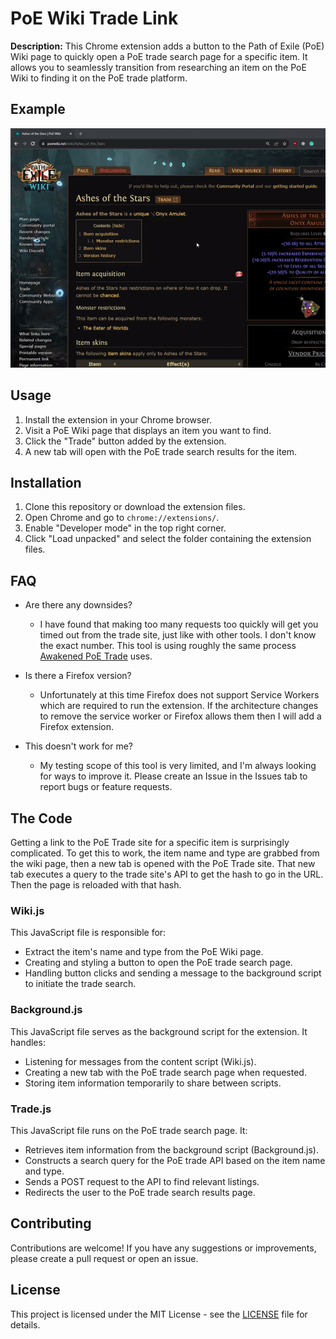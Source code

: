 # PoE Wiki Trade Link

**Description:** This Chrome extension adds a button to the Path of Exile (PoE) Wiki page to quickly open a PoE trade search page for a specific item. It allows you to seamlessly transition from researching an item on the PoE Wiki to finding it on the PoE trade platform.

## Example

![](https://github.com/SeaStove/poe-wiki-trade-link/blob/main/images/example.gif)

## Usage

1. Install the extension in your Chrome browser.
2. Visit a PoE Wiki page that displays an item you want to find.
3. Click the "Trade" button added by the extension.
4. A new tab will open with the PoE trade search results for the item.

## Installation

1. Clone this repository or download the extension files.
2. Open Chrome and go to `chrome://extensions/`.
3. Enable "Developer mode" in the top right corner.
4. Click "Load unpacked" and select the folder containing the extension files.

## FAQ

-   Are there any downsides?

    -   I have found that making too many requests too quickly will get you timed out from the trade site, just like with other tools. I don't know the exact number. This tool is using roughly the same process [Awakened PoE Trade](https://github.com/SnosMe/awakened-poe-trade/blob/b446c617cc1d4970067c209cf172a5dd93fcf72a/renderer/src/web/price-check/trade/pathofexile-trade.ts#L83) uses.

-   Is there a Firefox version?
    -   Unfortunately at this time Firefox does not support Service Workers which are required to run the extension. If the architecture changes to remove the service worker or Firefox allows them then I will add a Firefox extension.
 
-   This doesn't work for me?
    -   My testing scope of this tool is very limited, and I'm always looking for ways to improve it. Please create an Issue in the Issues tab to report bugs or feature requests.

## The Code

Getting a link to the PoE Trade site for a specific item is surprisingly complicated. To get this to work, the item name and type are grabbed from the wiki page, then a new tab is opened with the PoE Trade site. That new tab executes a query to the trade site's API to get the hash to go in the URL. Then the page is reloaded with that hash.

### Wiki.js

This JavaScript file is responsible for:

-   Extract the item's name and type from the PoE Wiki page.
-   Creating and styling a button to open the PoE trade search page.
-   Handling button clicks and sending a message to the background script to initiate the trade search.

### Background.js

This JavaScript file serves as the background script for the extension. It handles:

-   Listening for messages from the content script (Wiki.js).
-   Creating a new tab with the PoE trade search page when requested.
-   Storing item information temporarily to share between scripts.

### Trade.js

This JavaScript file runs on the PoE trade search page. It:

-   Retrieves item information from the background script (Background.js).
-   Constructs a search query for the PoE trade API based on the item name and type.
-   Sends a POST request to the API to find relevant listings.
-   Redirects the user to the PoE trade search results page.

## Contributing

Contributions are welcome! If you have any suggestions or improvements, please create a pull request or open an issue.

## License

This project is licensed under the MIT License - see the [LICENSE](LICENSE) file for details.
